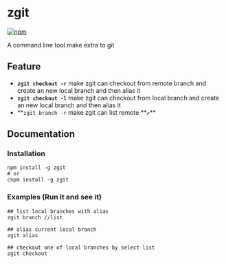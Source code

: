 zgit
===========

[![npm](https://badge.fury.io/js/zgit.svg)](http://badge.fury.io/js/zgit)

A command line tool make extra to git

## Feature

+  **`zgit checkout -r`** make zgit can checkout from remote branch and create an new local branch and then alias it
+  **`zgit checkout -l`** make zgit can checkout from local branch and create an new local branch and then alias it
+  **`zgit branch -r` make zgit can list remote  **`✔`**︎
## Documentation

### Installation

``` shell
npm install -g zgit
# or
cnpm install -g zgit
```

### Examples (Run it and see it)
``` shell
## list local branches with alias
zgit branch //list

## alias current local branch
zgit alias

## checkout one of local branches by select list
zgit checkout
```
